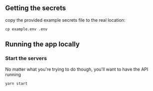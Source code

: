 ## Getting the secrets

copy the provided example secrets file to the real location:

```
cp example.env .env
```

## Running the app locally

### Start the servers

No matter what you're trying to do though, you'll want to have the API running

```
yarn start
```

